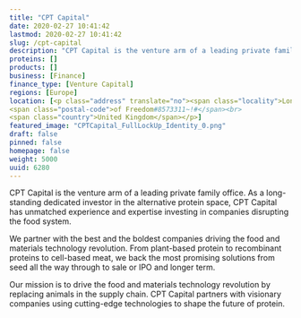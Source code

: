 ```yaml
---
title: "CPT Capital"
date: 2020-02-27 10:41:42
lastmod: 2020-02-27 10:41:42
slug: /cpt-capital
description: "CPT Capital is the venture arm of a leading private family office. As a long-standing dedicated investor in the alternative protein space, CPT Capital has unmatched experience and expertise investing in companies disrupting the food system.We partner with the best and the boldest companies driving the food and materials technology revolution. From plant-based protein to recombinant proteins to cell-based meat, we back the most promising solutions from seed all the way through to sale or IPO and longer term."
proteins: []
products: []
business: [Finance]
finance_type: [Venture Capital]
regions: [Europe]
location: [<p class="address" translate="no"><span class="locality">London</span><br>
<span class="postal-code">of Freedom#8573311~!#</span><br>
<span class="country">United Kingdom</span></p>]
featured_image: "CPTCapital_FullLockUp_Identity_0.png"
draft: false
pinned: false
homepage: false
weight: 5000
uuid: 6280
---
```

<p>CPT Capital is the venture arm of a leading private family office. As a long-standing dedicated investor in the alternative protein space, CPT Capital has unmatched experience and expertise investing in companies disrupting the food system.</p>
<p>We partner with the best and the boldest companies driving the food and materials technology revolution. From plant-based protein to recombinant proteins to cell-based meat, we back the most promising solutions from seed all the way through to sale or IPO and longer term.</p>
<p>Our mission is to drive the food and materials technology revolution by replacing animals in the supply chain. CPT Capital partners with visionary companies using cutting-edge technologies to shape the future of protein.</p>
